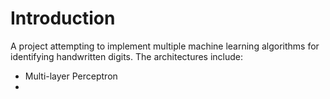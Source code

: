# Introduction

A project attempting to implement multiple machine learning algorithms for identifying handwritten digits. The architectures include:
- Multi-layer Perceptron
- 
